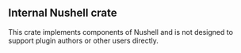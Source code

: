 ## Internal Nushell crate

This crate implements components of Nushell and is not designed to support plugin authors or other users directly.
